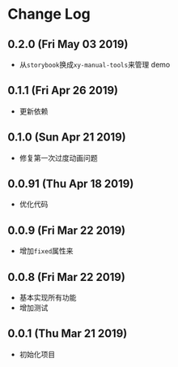 # Change Log

## 0.2.0 (Fri May 03 2019)

-   从`storybook`换成`xy-manual-tools`来管理 demo

## 0.1.1 (Fri Apr 26 2019)

-   更新依赖

## 0.1.0 (Sun Apr 21 2019)

-   修复第一次过度动画问题

## 0.0.91 (Thu Apr 18 2019)

-   优化代码

## 0.0.9 (Fri Mar 22 2019)

-   增加`fixed`属性来

## 0.0.8 (Fri Mar 22 2019)

-   基本实现所有功能
-   增加测试

## 0.0.1 (Thu Mar 21 2019)

-   初始化项目
